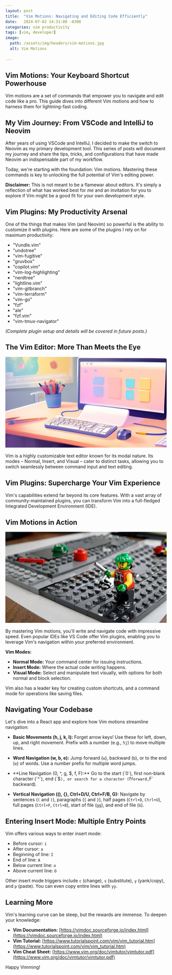 ```yaml
---
layout: post
title:  "Vim Motions: Navigating and Editing Code Efficiently"
date:   2024-07-02 14:31:00 -0300
categories: vim productivity
tags: [vim, developer]
image:
  path: /assets/img/headers/vim-motions.jpg
  alt: Vim Motions

---
```

## Vim Motions: Your Keyboard Shortcut Powerhouse

Vim motions are a set of commands that empower you to navigate and edit code like a pro. This guide dives into different Vim motions and how to harness them for lightning-fast coding.

## My Vim Journey: From VSCode and IntelliJ to Neovim

After years of using VSCode and IntelliJ, I decided to make the switch to Neovim as my primary development tool. This series of posts will document my journey and share the tips, tricks, and configurations that have made Neovim an indispensable part of my workflow. 

Today, we're starting with the foundation: Vim motions. Mastering these commands is key to unlocking the full potential of Vim's editing power.

**Disclaimer:** This is not meant to be a flamewar about editors. It's simply a reflection of what has worked best for *me* and an invitation for you to explore if Vim might be a good fit for your own development style.

## Vim Plugins: My Productivity Arsenal

One of the things that makes Vim (and Neovim) so powerful is the ability to customize it with plugins. Here are some of the plugins I rely on for maximum productivity:

* "Vundle.vim"
* "undotree"
* "vim-fugitive"
* "gruvbox"
* "copilot.vim"
* "vim-log-highlighting"
* "nerdtree"
* "lightline.vim"
* "vim-gitbranch"
* "vim-terraform"
* "vim-go"
* "fzf"
* "ale"
* "fzf.vim"
* "vim-tmux-navigator"

*(Complete plugin setup and details will be covered in future posts.)*

## The Vim Editor: More Than Meets the Eye

![Vim](/assets/vim-post1-img1.jpg)

Vim is a highly customizable text editor known for its modal nature. Its modes – Normal, Insert, and Visual – cater to distinct tasks, allowing you to switch seamlessly between command input and text editing.

## Vim Plugins: Supercharge Your Vim Experience

Vim's capabilities extend far beyond its core features. With a vast array of community-maintained plugins, you can transform Vim into a full-fledged Integrated Development Environment (IDE).

## Vim Motions in Action

![motions](/assets/vim-post1-img2.jpg)

By mastering Vim motions, you'll write and navigate code with impressive speed. Even popular IDEs like VS Code offer Vim plugins, enabling you to leverage Vim's navigation within your preferred environment.

**Vim Modes:**

* **Normal Mode:** Your command center for issuing instructions.
* **Insert Mode:** Where the actual code writing happens.
* **Visual Mode:** Select and manipulate text visually, with options for both normal and block selection.

Vim also has a leader key for creating custom shortcuts, and a command mode for operations like saving files.

## Navigating Your Codebase

Let's dive into a React app and explore how Vim motions streamline navigation:

* **Basic Movements (h, j, k, l):** Forget arrow keys! Use these for left, down, up, and right movement. Prefix with a number (e.g., `5j`) to move multiple lines.

* **Word Navigation (w, b, e):** Jump forward (`w`), backward (`b`), or to the end (`e`) of words. Use a number prefix for multiple word jumps.

* **Line Navigation (0, ^, g, $, f, F):** Go to the start (`0`), first non-blank character (`^`), end (`$`), or search for a character (`f` forward, `F` backward).

* **Vertical Navigation ((), {}, Ctrl+D/U, Ctrl+F/B, G):** Navigate by sentences (`(` and `)`), paragraphs (`{` and `}`), half pages (`Ctrl+D`, `Ctrl+U`), full pages (`Ctrl+F`, `Ctrl+B`), start of file (`gg`), and end of file (`G`).

## Entering Insert Mode: Multiple Entry Points

Vim offers various ways to enter insert mode:

* Before cursor: `i`
* After cursor: `a`
* Beginning of line: `I`
* End of line: `A`
* Below current line: `o`
* Above current line: `O`

Other insert mode triggers include `c` (change), `s` (substitute), `y` (yank/copy), and `p` (paste). You can even copy entire lines with `yy`.

## Learning More

Vim's learning curve can be steep, but the rewards are immense. To deepen your knowledge:

* **Vim Documentation:** [https://vimdoc.sourceforge.io/index.html](https://vimdoc.sourceforge.io/index.html)
* **Vim Tutorial:** [https://www.tutorialspoint.com/vim/vim_tutorial.htm](https://www.tutorialspoint.com/vim/vim_tutorial.htm)
* **Vim Cheat Sheet:** [https://www.vim.org/doc/vimtutor/vimtutor.pdf](https://www.vim.org/doc/vimtutor/vimtutor.pdf)

Happy Vimming!

